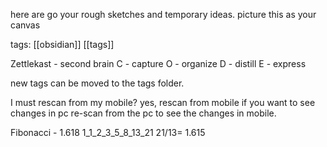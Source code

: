 here are go your rough sketches and temporary ideas.
picture this as your canvas

tags: [[obsidian]] [[tags]]

Zettlekast - second brain
C - capture
O - organize
D - distill
E - express

new tags can be moved to the tags folder.

I must rescan from my mobile?
yes, rescan from mobile if you want to see changes in pc 
re-scan from the pc to see the changes in mobile.

Fibonacci - 1.618
1_1_2_3_5_8_13_21
21/13= 1.615

